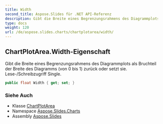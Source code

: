 ```yaml
---
title: Width
second_title: Aspose.Slides für .NET API-Referenz
description: Gibt die Breite eines Begrenzungsrahmens des Diagrammplots als Bruchteil der Breite des Diagramms von 0 bis 1 zurück oder setzt sie. Lese-/Schreibzugriff Single.
type: docs
weight: 120
url: /de/aspose.slides.charts/chartplotarea/width/
---
```


## ChartPlotArea.Width-Eigenschaft

Gibt die Breite eines Begrenzungsrahmens des Diagrammplots als Bruchteil der Breite des Diagramms (von 0 bis 1) zurück oder setzt sie. Lese-/Schreibzugriff Single.

```csharp
public float Width { get; set; }
```

### Siehe Auch

* Klasse [ChartPlotArea](../../chartplotarea)
* Namespace [Aspose.Slides.Charts](../../chartplotarea)
* Assembly [Aspose.Slides](../../../)

<!-- DO NOT EDIT: generiert von xmldocmd für Aspose.Slides.dll -->